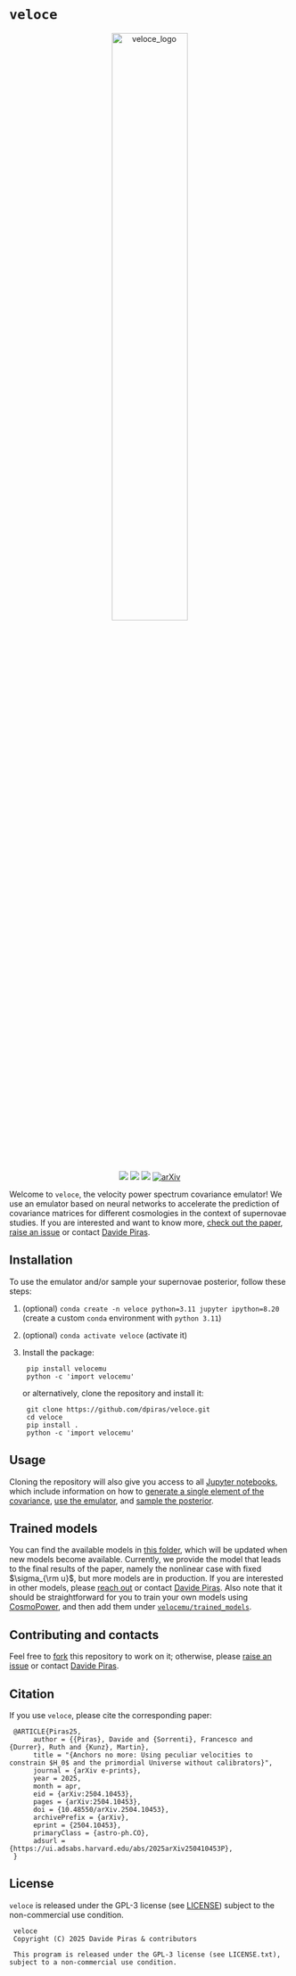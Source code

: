 # `veloce`


<p align="center">
  <img src="https://github.com/user-attachments/assets/db1ebeb2-79db-4d2a-990a-6d6227206a84" width="52%"
 alt="veloce_logo"/>
</p>
<div align="center">
  
![](https://img.shields.io/badge/Python-181717?style=plastic&logo=python)
![](https://img.shields.io/badge/Author-Davide%20Piras%20-181717?style=plastic)
![](https://img.shields.io/badge/Installation-pip%20install%20velocemu-181717?style=plastic)
[![arXiv](https://img.shields.io/badge/arXiv-2504.10453-b31b1b.svg)](https://arxiv.org/abs//2504.10453)

</div>


Welcome to ``veloce``, the velocity power spectrum covariance emulator! We use an emulator based on neural networks to accelerate the prediction of covariance matrices for different cosmologies in the context of supernovae studies. If you are interested and want to know more, [check out the paper](https://arxiv.org/abs/2504.10453), [raise an issue](https://github.com/dpiras/veloce/issues) or contact [Davide Piras](mailto:dr.davide.piras@gmail.com). 



## Installation

To use the emulator and/or sample your supernovae posterior, follow these steps:
1. (optional) `conda create -n veloce python=3.11 jupyter ipython=8.20` (create a custom `conda` environment with `python 3.11`) 
2. (optional) `conda activate veloce` (activate it)
3. Install the package:

        pip install velocemu
        python -c 'import velocemu'

   or alternatively, clone the repository and install it:

        git clone https://github.com/dpiras/veloce.git
        cd veloce
        pip install . 
        python -c 'import velocemu'

## Usage

Cloning the repository will also give you access to all [Jupyter notebooks](https://github.com/dpiras/veloce/tree/main/notebooks), which include information on how to [generate a single element of the covariance](https://github.com/dpiras/veloce/blob/main/notebooks/generate_single_element.ipynb), [use the emulator](https://github.com/dpiras/veloce/blob/main/notebooks/use_emulator.ipynb), and [sample the posterior](https://github.com/dpiras/veloce/blob/main/notebooks/sample.ipynb).

## Trained models

You can find the available models in [this folder](https://github.com/dpiras/veloce/tree/main/velocemu/trained_models), which will be updated when new models become available. Currently, we provide the model that leads to the final results of the paper, namely the nonlinear case with fixed $\sigma_{\rm u}$, but more models are in production. If you are interested in other models, please [reach out](https://github.com/dpiras/veloce/issues) or contact [Davide Piras](mailto:dr.davide.piras@gmail.com). Also note that it should be straightforward for you to train your own models using [CosmoPower](https://github.com/alessiospuriomancini/cosmopower), and then add them under [`velocemu/trained_models`](https://github.com/dpiras/veloce/tree/main/velocemu/trained_models).

## Contributing and contacts

Feel free to [fork](https://github.com/dpiras/veloce/fork) this repository to work on it; otherwise, please [raise an issue](https://github.com/dpiras/veloce/issues) or contact [Davide Piras](mailto:dr.davide.piras@gmail.com).

## Citation

If you use `veloce`, please cite the corresponding paper:

     @ARTICLE{Piras25,
          author = {{Piras}, Davide and {Sorrenti}, Francesco and {Durrer}, Ruth and {Kunz}, Martin},
          title = "{Anchors no more: Using peculiar velocities to constrain $H_0$ and the primordial Universe without calibrators}",
          journal = {arXiv e-prints},
          year = 2025,
          month = apr,
          eid = {arXiv:2504.10453},
          pages = {arXiv:2504.10453},
          doi = {10.48550/arXiv.2504.10453},
          archivePrefix = {arXiv},
          eprint = {2504.10453},
          primaryClass = {astro-ph.CO},
          adsurl = {https://ui.adsabs.harvard.edu/abs/2025arXiv250410453P},
     }



## License

`veloce` is released under the GPL-3 license (see [LICENSE](https://github.com/dpiras/veloce/blob/main/LICENSE.txt)) subject to the non-commercial use condition.

     veloce
     Copyright (C) 2025 Davide Piras & contributors

     This program is released under the GPL-3 license (see LICENSE.txt), subject to a non-commercial use condition.
